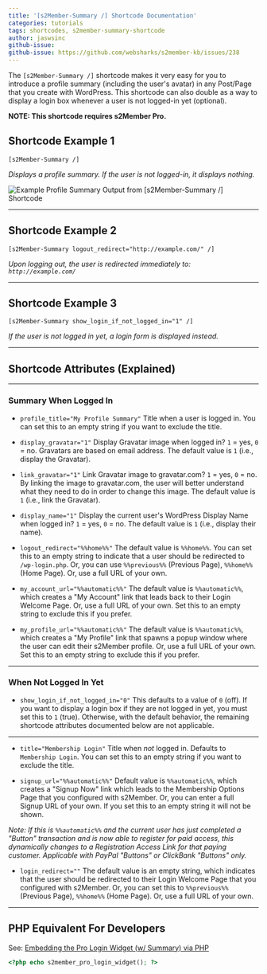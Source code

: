 ```yaml
---
title: '[s2Member-Summary /] Shortcode Documentation'
categories: tutorials
tags: shortcodes, s2member-summary-shortcode
author: jaswsinc
github-issue:
github-issue: https://github.com/websharks/s2member-kb/issues/238
---
```


The `[s2Member-Summary /]` shortcode makes it very easy for you to introduce a profile summary (including the user's avatar) in any Post/Page that you create with WordPress. This shortcode can also double as a way to display a login box whenever a user is not logged-in yet (optional).

**NOTE: This shortcode requires s2Member Pro.**

## Shortcode Example 1

```wpsc
[s2Member-Summary /]
```

_Displays a profile summary. If the user is not logged-in, it displays nothing._

![Example Profile Summary Output from [s2Member-Summary /] Shortcode](https://cloud.githubusercontent.com/assets/53005/8788167/7df4e180-2f06-11e5-9521-82bd0f8d1c6f.png)

---

## Shortcode Example 2

```wpsc
[s2Member-Summary logout_redirect="http://example.com/" /]
```

_Upon logging out, the user is redirected immediately to: `http://example.com/`_

---

## Shortcode Example 3

```wpsc
[s2Member-Summary show_login_if_not_logged_in="1" /]
```

_If the user is not logged in yet, a login form is displayed instead._

---

## Shortcode Attributes (Explained)

---

### Summary When Logged In

<div class="li-margins"></div>

- `profile_title="My Profile Summary"` Title when a user is logged in. You can set this to an empty string if you want to exclude the title.

- `display_gravatar="1"` Display Gravatar image when logged in? `1` = yes, `0` = no. Gravatars are based on email address. The default value is `1` (i.e., display the Gravatar).

- `link_gravatar="1"` Link Gravatar image to gravatar.com? `1` = yes, `0` = no. By linking the image to gravatar.com, the user will better understand what they need to do in order to change this image. The default value is `1` (i.e., link the Gravatar).

- `display_name="1"` Display the current user's WordPress Display Name when logged in? `1` = yes, `0` = no. The default value is `1` (i.e., display their name).

- `logout_redirect="%%home%%"` The default value is `%%home%%`. You can set this to an empty string to indicate that a user should be redirected to `/wp-login.php`. Or, you can use `%%previous%%` (Previous Page), `%%home%%` (Home Page). Or, use a full URL of your own.

- `my_account_url="%%automatic%%"` The default value is `%%automatic%%`, which creates a "My Account" link that leads back to their Login Welcome Page. Or, use a full URL of your own. Set this to an empty string to exclude this if you prefer.

- `my_profile_url="%%automatic%%"` The default value is `%%automatic%%`, which creates a "My Profile" link that spawns a popup window where the user can edit their s2Member profile. Or, use a full URL of your own. Set this to an empty string to exclude this if you prefer.

---

### When Not Logged In Yet

- `show_login_if_not_logged_in="0"` This defaults to a value of `0` (off). If you want to display a login box if they are not logged in yet, you must set this to `1` (true). Otherwise, with the default behavior, the remaining shortcode attributes documented below are not applicable.

---

<div class="li-margins"></div>

- `title="Membership Login"` Title when _not_ logged in. Defaults to `Membership Login`. You can set this to an empty string if you want to exclude the title.

-  `signup_url="%%automatic%%"` Default value is `%%automatic%%`, which creates a "Signup Now" link which leads to the Membership Options Page that you configured with s2Member. Or, you can enter a full Signup URL of your own. If you set this to an empty string it will not be shown.

  _Note: If this is `%%automatic%%` and the current user has just completed a "Button" transaction and is now able to register for paid access, this dynamically changes to a Registration Access Link for that paying customer. Applicable with PayPal "Buttons" or ClickBank "Buttons" only._

- `login_redirect=""` The default value is an empty string, which indicates that the user should be redirected to their Login Welcome Page that you configured with s2Member. Or, you can set this to `%%previous%%` (Previous Page), `%%home%%` (Home Page). Or, use a full URL of your own.

---

## PHP Equivalent For Developers

See: [Embedding the Pro Login Widget (w/ Summary) via PHP](https://s2member.com/kb-article/pro-login-widget/#toc-3610725f)

```php
<?php echo s2member_pro_login_widget(); ?>
```
